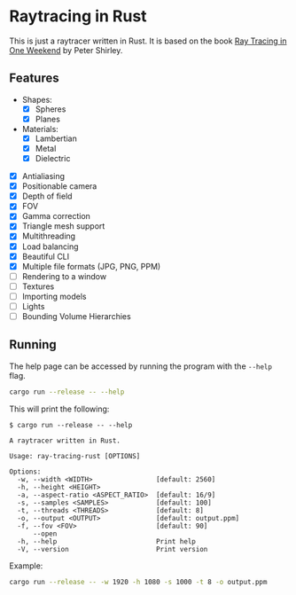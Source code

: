# Raytracing in Rust

This is just a raytracer written in Rust. It is based on the book [Ray Tracing in One Weekend](https://raytracing.github.io/books/RayTracingInOneWeekend.html) by Peter Shirley.

## Features
- Shapes:
  - [x] Spheres
  - [x] Planes
- Materials:
  - [x] Lambertian
  - [x] Metal
  - [x] Dielectric
- [x] Antialiasing
- [x] Positionable camera
- [x] Depth of field
- [x] FOV
- [x] Gamma correction
- [x] Triangle mesh support
- [x] Multithreading
- [x] Load balancing
- [x] Beautiful CLI
- [x] Multiple file formats (JPG, PNG, PPM)
- [ ] Rendering to a window
- [ ] Textures
- [ ] Importing models
- [ ] Lights
- [ ] Bounding Volume Hierarchies

## Running

The help page can be accessed by running the program with the `--help` flag.

```bash
cargo run --release -- --help
```

This will print the following:

```
$ cargo run --release -- --help

A raytracer written in Rust.

Usage: ray-tracing-rust [OPTIONS]

Options:
  -w, --width <WIDTH>                [default: 2560]
  -h, --height <HEIGHT>              
  -a, --aspect-ratio <ASPECT_RATIO>  [default: 16/9]
  -s, --samples <SAMPLES>            [default: 100]
  -t, --threads <THREADS>            [default: 8]
  -o, --output <OUTPUT>              [default: output.ppm]
  -f, --fov <FOV>                    [default: 90]
      --open                         
  -h, --help                         Print help
  -V, --version                      Print version
```

Example:

```bash
cargo run --release -- -w 1920 -h 1080 -s 1000 -t 8 -o output.ppm
```
